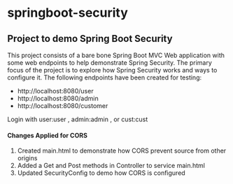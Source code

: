 # springboot-security

## Project to demo Spring Boot Security
This project consists of a bare bone Spring Boot MVC Web application with some web endpoints to help demonstrate Spring Security. The primary focus of the project is to explore how Spring Security works and ways to configure it. The following endpoints have been created for testing:
- http://localhost:8080/user
- http://localhost:8080/admin
- http://localhost:8080/customer

Login with user:user , admin:admin , or cust:cust

#### Changes Applied for CORS
1. Created main.html to demonstrate how CORS prevent source from other origins
2. Added a Get and Post methods in Controller to service main.html
3. Updated SecurityConfig to demo how CORS is configured
